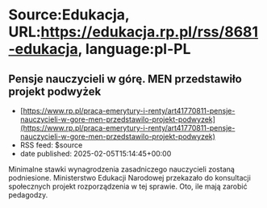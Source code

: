 # Source:Edukacja, URL:https://edukacja.rp.pl/rss/8681-edukacja, language:pl-PL

## Pensje nauczycieli w górę. MEN przedstawiło projekt podwyżek
 - [https://www.rp.pl/praca-emerytury-i-renty/art41770811-pensje-nauczycieli-w-gore-men-przedstawilo-projekt-podwyzek](https://www.rp.pl/praca-emerytury-i-renty/art41770811-pensje-nauczycieli-w-gore-men-przedstawilo-projekt-podwyzek)
 - RSS feed: $source
 - date published: 2025-02-05T15:14:45+00:00

Minimalne stawki wynagrodzenia zasadniczego nauczycieli zostaną podniesione. Ministerstwo Edukacji Narodowej przekazało do konsultacji społecznych projekt rozporządzenia w tej sprawie. Oto, ile mają zarobić pedagodzy.

